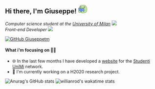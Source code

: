 <h2> Hi there, I'm Giuseppe! <img src="frog.png" width="30"></h2>
<p><em>
Computer science student at the <a href="https://www.unimi.it/">University of Milan</a> <img src="https://media.tenor.com/images/53c12fa1c7796563263bb5e4a34b1dfc/tenor.gif" width="20">
</br>
Front-end Developer <img src="https://media.tenor.com/images/c44774dee940a874932a55b8206e929c/tenor.gif" width="20">
</em></p>

[![GitHub Giuseppetm](https://img.shields.io/github/followers/giuseppetm?label=follow&style=social)](https://github.com/Giuseppetm)
#### What i'm focusing on 👨‍💻
- 🌐 In the last few months I have developed a [website](https://studentiunimi.it/) for the [Studenti UniMi](https://github.com/StudentiUnimi) network.
- 🐢 I'm currently working on a H2020 research project.

![Anurag's GitHub stats](https://github-readme-stats.vercel.app/api?username=giuseppetm&show_icons=true&theme=react)
![willianrod's wakatime stats](https://github-readme-stats.vercel.app/api/wakatime?username=Giuseppetm&theme=react&layout=compact)
<!--![Top Langs](https://github-readme-stats.vercel.app/api/top-langs/?username=giuseppetm&layout=compact&langs_count=10)-->